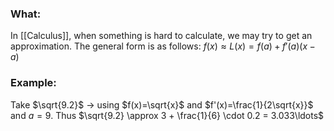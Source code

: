 ### What:
In [[Calculus]], when something is hard to calculate, we may try to get an approximation. The general form is as follows: $f(x) \approx L(x) = f(a) + f'(a)(x - a)$

### Example:
Take $\sqrt{9.2}$ -> using $f(x)=\sqrt{x}$ and $f'(x)=\frac{1}{2\sqrt{x}}$ and $a=9$. Thus $\sqrt{9.2} \approx 3 + \frac{1}{6} \cdot 0.2 = 3.033\ldots$

